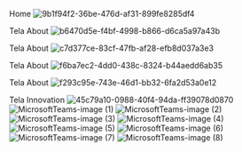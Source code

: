 Home
![9b1f94f2-36be-476d-af31-899fe8285df4](https://github.com/Doug1432/ProjetoFINAL_UC16/assets/104845797/82089bf0-c20d-4ac7-9bf4-380bb10bbbf7)

Tela About
![b6470d5e-f4bf-4998-b866-d6ca5a97a43b](https://github.com/Doug1432/ProjetoFINAL_UC16/assets/104845797/ddf7ca33-2d14-4fdc-9165-4ad4ddf487e3)

Tela About
![c7d377ce-83cf-47fb-af28-efb8d037a3e3](https://github.com/Doug1432/ProjetoFINAL_UC16/assets/104845797/24a563d3-67cb-4d35-956b-3b82e5464524)

Tela About
![f6ba7ec2-4dd0-438c-8324-b44aedd6ab35](https://github.com/Doug1432/ProjetoFINAL_UC16/assets/104845797/d780abce-e305-4194-9c7d-0f003169875d)

Tela About
![f293c95e-743e-46d1-bb32-6fa2d53a0e12](https://github.com/Doug1432/ProjetoFINAL_UC16/assets/104845797/df8bf925-f6c5-4113-bed5-fc1f1e614034)

Tela Innovation
![45c79a10-0988-40f4-94da-ff39078d0870](https://github.com/Doug1432/ProjetoFINAL_UC16/assets/104845797/28cd054d-6843-440c-bae7-1e59c03faacb)
![MicrosoftTeams-image (1)](https://github.com/Doug1432/ProjetoFINAL_UC16/assets/104845797/822ec28a-a913-4e79-9b8c-aff6b6f7e811)
![MicrosoftTeams-image (2)](https://github.com/Doug1432/ProjetoFINAL_UC16/assets/104845797/04ade801-cd03-4cf3-b949-1ff27f47cbd5)
![MicrosoftTeams-image (3)](https://github.com/Doug1432/ProjetoFINAL_UC16/assets/104845797/82525a9d-6b75-43a6-b90a-94b029970cd3)
![MicrosoftTeams-image (4)](https://github.com/Doug1432/ProjetoFINAL_UC16/assets/104845797/6cc29e63-54ee-4c74-a3dc-f8c35bb618d0)
![MicrosoftTeams-image (5)](https://github.com/Doug1432/ProjetoFINAL_UC16/assets/104845797/f62bc1a9-9eb6-4d88-93e2-d12c8e6a3c16)
![MicrosoftTeams-image (6)](https://github.com/Doug1432/ProjetoFINAL_UC16/assets/104845797/ec474772-8f90-4fa7-a2bf-4539ccb1e4b3)
![MicrosoftTeams-image (7)](https://github.com/Doug1432/ProjetoFINAL_UC16/assets/104845797/a3b966e7-49b1-4539-a959-d6f95df1936f)
![MicrosoftTeams-image (8)](https://github.com/Doug1432/ProjetoFINAL_UC16/assets/104845797/d05b836e-f262-477c-8a48-ef7f8651cb1c)
